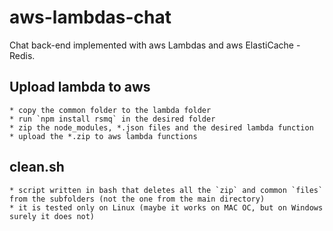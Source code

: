 # aws-lambdas-chat

Chat back-end implemented with aws Lambdas and aws ElastiCache - Redis.

## Upload lambda to aws
    * copy the common folder to the lambda folder
    * run `npm install rsmq` in the desired folder
    * zip the node_modules, *.json files and the desired lambda function 
    * upload the *.zip to aws lambda functions

## clean.sh
    * script written in bash that deletes all the `zip` and common `files` from the subfolders (not the one from the main directory)
    * it is tested only on Linux (maybe it works on MAC OC, but on Windows surely it does not)